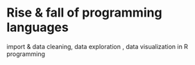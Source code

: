 # Rise & fall of programming languages
import &amp; data cleaning, data exploration , data visualization in R programming
